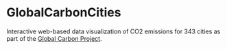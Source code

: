 # GlobalCarbonCities

Interactive web-based data visualization of CO2 emissions for 343 cities as part of the [Global Carbon Project](hglobalcarbonproject.org). 